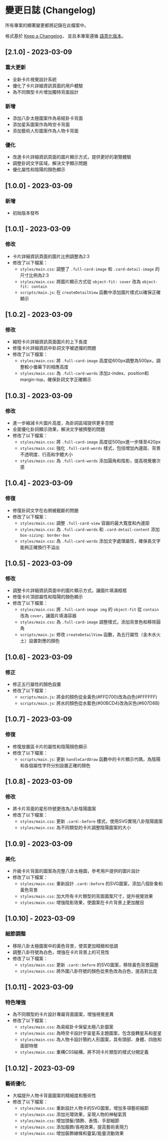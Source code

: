 # 變更日誌 (Changelog)

所有專案的顯著變更都將記錄在此檔案中。

格式基於 [Keep a Changelog](https://keepachangelog.com/zh-TW/1.0.0/)，
並且本專案遵循 [語意化版本](https://semver.org/lang/zh-TW/)。

## [2.1.0] - 2023-03-09

### 重大更新
- 全新卡片視覺設計系統
- 優化了卡片詳細資訊頁面的用戶體驗
- 為不同類型卡片增加獨特背面設計

### 新增
- 添加八卦太極圖案作為易經卦卡背面
- 添加星系圖案作為時空卡背面
- 添加藝術人形圖案作為人物卡背面

### 優化
- 改進卡片詳細資訊頁面的圖片顯示方式，提供更好的瀏覽體驗
- 調整卦詞文字區域，解決文字顯示問題
- 優化屬性和陰陽的顏色顯示

## [1.0.0] - 2023-03-09

### 新增
- 初始版本發布

## [1.0.1] - 2023-03-09

### 修改
- 卡片詳細資訊頁面的圖片比例調整為2:3
- 修改了以下檔案：
  - `styles/main.css`: 調整了 `.full-card-image` 和 `.card-detail-image` 的尺寸比例為2:3
  - `styles/main.css`: 將圖片顯示方式從 `object-fit: cover` 改為 `object-fit: contain`
  - `scripts/main.js`: 在 `createDetailView` 函數中添加圖片樣式以確保正確顯示

## [1.0.2] - 2023-03-09

### 修改
- 縮短卡片詳細資訊頁面圖片的上下長度
- 修復卡片詳細資訊中卦詞文字被遮擋的問題
- 修改了以下檔案：
  - `styles/main.css`: 將 `.full-card-image` 高度從600px調整為500px，調整較小螢幕下的相應高度
  - `styles/main.css`: 為 `.full-card-words` 添加z-index、position和margin-top，確保卦詞文字正確顯示

## [1.0.3] - 2023-03-09

### 修改
- 進一步縮減卡片圖片高度，為卦詞區域提供更多空間
- 全面優化卦詞顯示效果，解決文字被擠壓的問題
- 修改了以下檔案：
  - `styles/main.css`: 將 `.full-card-image` 高度從500px進一步降至420px
  - `styles/main.css`: 強化 `.full-card-words` 樣式，包括增加內邊距、背景不透明度、行高和字體大小
  - `styles/main.css`: 為 `.full-card-words` 添加圓角和陰影，提高視覺層次感

## [1.0.4] - 2023-03-09

### 修復
- 修復卦詞文字在右側被截斷的問題
- 修改了以下檔案：
  - `styles/main.css`: 調整 `.full-card-view` 容器的最大寬度和內邊距
  - `styles/main.css`: 為 `.full-card-words` 和 `.card-detail-content` 添加 `box-sizing: border-box`
  - `styles/main.css`: 為 `.full-card-words` 添加文字處理屬性，確保長文字能夠正確換行不溢出

## [1.0.5] - 2023-03-09

### 修改
- 調整卡片詳細資訊頁面中的圖片顯示方式，讓圖片填滿框框
- 修復卡片頂部屬性和陰陽的顏色顯示
- 修改了以下檔案：
  - `styles/main.css`: 將 `.full-card-image img` 的 `object-fit` 從 `contain` 改為 `cover`，讓圖片填滿容器
  - `styles/main.css`: 為 `.full-card-image` 調整樣式，添加背景色和移除圓角
  - `scripts/main.js`: 修改 `createDetailView` 函數，為五行屬性（金木水火土）設置對應的顏色

## [1.0.6] - 2023-03-09

### 修正
- 修正五行屬性的顏色設置
- 修改了以下檔案：
  - `scripts/main.js`: 將金的顏色從金黃色(#FFD700)改為白色(#FFFFFF)
  - `scripts/main.js`: 將水的顏色從水藍色(#00BCD4)改為灰色(#607D8B)

## [1.0.7] - 2023-03-09

### 修復
- 修復放置區卡片的屬性和陰陽顏色顯示
- 修改了以下檔案：
  - `scripts/main.js`: 更新 `handleCardDraw` 函數中的卡片顯示代碼，為陰陽和各個屬性字符分別設置正確的顏色

## [1.0.8] - 2023-03-09

### 修改
- 將卡片背面的星形符號更改為八卦陰陽圖案
- 修改了以下檔案：
  - `styles/main.css`: 更新 `.card::before` 樣式，使用SVG實現八卦陰陽圖案
  - `styles/main.css`: 為不同類型的卡片調整陰陽圖案的大小

## [1.0.9] - 2023-03-09

### 美化
- 升級卡片背面的圖案為完整八卦太極圖，參考用戶提供的圖片設計
- 修改了以下檔案：
  - `styles/main.css`: 重新設計 `.card::before` 的SVG圖案，添加八個卦象和黃色背景
  - `styles/main.css`: 加大所有卡片類型的背面圖案尺寸，提升視覺效果
  - `styles/main.css`: 增強陰影效果，使圖案在卡片背景上更加醒目

## [1.0.10] - 2023-03-09

### 細節調整
- 移除八卦太極圖案中的黃色背景，使其更加精緻和低調
- 調整八卦符號為白色，增強在卡片背景上的可見性
- 修改了以下檔案：
  - `styles/main.css`: 更新 `.card::before` 的SVG圖案，移除黃色背景圓圈
  - `styles/main.css`: 將外圍八卦符號的顏色從黑色改為白色，提高對比度

## [1.0.11] - 2023-03-09

### 特色增強
- 為不同類型的卡片設計專屬背面圖案，增強視覺差異
- 修改了以下檔案：
  - `styles/main.css`: 為易經卦卡保留太極八卦圖案
  - `styles/main.css`: 為時空卡設計宇宙星系主題圖案，包含旋轉星系和星星
  - `styles/main.css`: 為人物卡設計簡約人形圖案，具有頭部、身體、四肢和面部特徵
  - `styles/main.css`: 重構CSS結構，將不同卡片類型的樣式分開定義

## [1.0.12] - 2023-03-09

### 藝術優化
- 大幅提升人物卡背面圖案的精細度和藝術性
- 修改了以下檔案：
  - `styles/main.css`: 重新設計人物卡的SVG圖案，增加多項藝術細節
  - `styles/main.css`: 添加光環效果，呈現人物的神秘氣質
  - `styles/main.css`: 增加頭髮/頭飾、表情、手部細節
  - `styles/main.css`: 添加服飾/長袍效果，提高藝術表現力
  - `styles/main.css`: 增加裝飾線條和靈氣/能量流動效果 